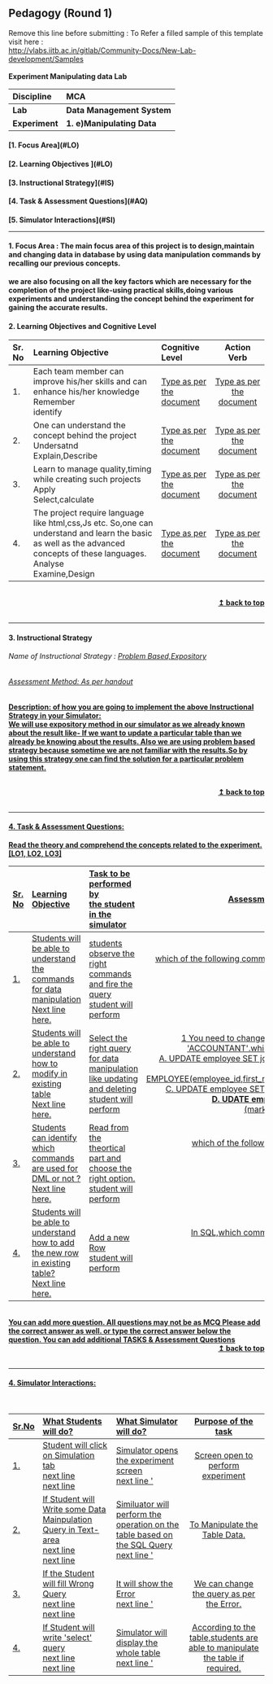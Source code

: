 ## Pedagogy (Round 1)
<p align="center">

Remove this line before submitting : To Refer a filled sample of this template visit here : <br> http://vlabs.iitb.ac.in/gitlab/Community-Docs/New-Lab-development/Samples
<br>
<br>
<b> Experiment Manipulating data Lab  <a name="top"></a> <br>
</p>

<b>Discipline | <b>MCA
:--|:--|
<b> Lab | <b> Data Management System
<b> Experiment|     <b> 1. e)Manipulating Data


<h4> [1. Focus Area](#LO)
<h4> [2. Learning Objectives ](#LO)
<h4> [3. Instructional Strategy](#IS)
<h4> [4. Task & Assessment Questions](#AQ)
<h4> [5. Simulator Interactions](#SI)
<hr>

<a name="LO"></a>
#### 1. Focus Area : The main focus area of this project is to design,maintain and changing data in database by using data manipulation commands by recalling our previous concepts.
we are also focusing on all the key factors which are necessary for the completion of the project like-using practical skills,doing various experiments and understanding the concept behind the experiment for gaining the accurate results.

#### 2. Learning Objectives and Cognitive Level


Sr. No |	Learning Objective	| Cognitive Level | Action Verb
:--|:--|:--|:-:
1.| Each team member can improve his/her skills and can enhance his/her knowledge  <br>Remember<br> identify | [Type as per the document](http://vlabs.iitb.ac.in/vlabs-dev/document.php) | [Type as per the document](http://vlabs.iitb.ac.in/vlabs-dev/document.php)
2.| One can understand the concept behind the project <br>Undersatnd<br> Explain,Describe | [Type as per the document](http://vlabs.iitb.ac.in/vlabs-dev/document.php) | [Type as per the document](http://vlabs.iitb.ac.in/vlabs-dev/document.php)
3.| Learn to manage quality,timing while creating such projects <br>Apply <br> Select,calculate | [Type as per the document](http://vlabs.iitb.ac.in/vlabs-dev/document.php) | [Type as per the document](http://vlabs.iitb.ac.in/vlabs-dev/document.php)
4.| The project require language like html,css,Js etc. So,one can understand and learn the basic as well as the advanced concepts of these languages. <br>Analyse <br> Examine,Design | [Type as per the document](http://vlabs.iitb.ac.in/vlabs-dev/document.php) | [Type as per the document](http://vlabs.iitb.ac.in/vlabs-dev/document.php)


<br/>
<div align="right">
    <b><a href="#top">↥ back to top</a></b>
</div>
<br/>
<hr>

<a name="IS"></a>
#### 3. Instructional Strategy
###### Name of Instructional Strategy  :    <u> Problem Based,Expository
###### Assessment Method: As per handout

<u> <b>Description: </b> of how you are going to implement the above Instructional Strategy in your Simulator: </u>
<br>
 We will use expository method in our simulator as we already known about the result like- If we want to update a particular table than we already be knowing about the results.
 Also we are using problem based strategy because sometime we are not familiar with the results.So by using this strategy one can find the solution for a particular problem statement.

<br/>
<div align="right">
    <b><a href="#top">↥ back to top</a></b>
</div>
<br/>
<hr>

<a name="AQ"></a>
#### 4. Task & Assessment Questions:

Read the theory and comprehend the concepts related to the experiment. [LO1, LO2, LO3]
<br>

Sr. No |	Learning Objective	| Task to be performed by <br> the student  in the simulator | Assessment Questions as per LO & Task
:--|:--|:--|:-:
1.|Students will be able to understand the commands for data manipulation 	 <br> Next line here. |students observe the right commands and fire the query <br> student will perform | which of the following commands to change the row that already exists in table?<br> A.	INSERT <br> B.	UNION <br> C.	UPDATE <br> <b> D.	SELECT </b> <br>
2.|Students will be able to understand how to modify in existing table <br> Next line here. |Select the right query for data manipulation like updating and deleting <br> student will perform | 1 You need to change the JOB_ID for bruce (Employee id 7389) to 'ACCOUNTANT'.which of the following statements will you fire? <br> A.	UPDATE employee SET job_id='ACCOUNTANT' WHERE employee_id=7389 <br> B.	INSERT INTO EMPLOYEE(employee_id,first_name,job_id)VALUES(5100,'BRUCE','ACCOUNTANT'); <br> C.	UPDATE employee SET job_id='ACCOUNTANT' WHERE job_id='CLERK'; <br> <b> D.	UDATE employee SET job_id='ACCOUNTANT'; </b> <br> (mark correct option as bold text)
3.| Students can identify which commands are used for DML or not ? <br> Next line here. |Read from the theortical part and choose the right option.<br> student will perform | which of the following is not a data manipulating commands?<br> A.	delete <br> B.	truncate <br> C.	UPDATE <br> <b> D.	create </b> <br>
4.| Students will be able to understand how to add the new row in existing table?	 <br> Next line here. |Add a new Row <br> student will perform |In SQL,which commands is used to add new row to the table?<br> A.	Alter table <br> B.	Add row<br> C.	insert <br> <b> D.	Append </b> <br>


 <br>

 <u> 
You can add more question. All questions may not be as MCQ
Please add the correct answer as well.
or type the correct answer below the question.
 	You can add additional TASKS & Assessment Questions <u>
<br/>
<div align="right">
    <b><a href="#top">↥ back to top</a></b>
</div>
<br/>
<hr>

<a name="SI"></a>

#### 4. Simulator Interactions:
<br>

Sr.No | What Students will do? |	What Simulator will do?	| Purpose of the task
:--|:--|:--|:--:
1.| Student will click on Simulation tab <br> next line <br> next line | Simulator opens the experiment screen <br> next line  '  | Screen open to perform experiment
2.|  If Student will Write some Data Mainpulation Query in Text-area <br> next line <br> next line | Similuator will perform the operation on the table based on the SQL Query  <br> next line  '  | To Manipulate the Table Data.
3.| If the Student will fill Wrong Query <br> next line <br> next line | It will show the Error <br> next line  '  | We can change the query as per the Error.
4.| If Student will write 'select' query <br> next line <br> next line | Simulator will display the whole table <br> next line  '  | According to the table,students are able to manipulate the table if required.
